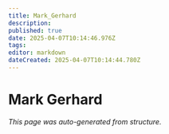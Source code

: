 ```yaml
---
title: Mark_Gerhard
description: 
published: true
date: 2025-04-07T10:14:46.976Z
tags: 
editor: markdown
dateCreated: 2025-04-07T10:14:44.780Z
---
```


# Mark Gerhard

*This page was auto-generated from structure.*